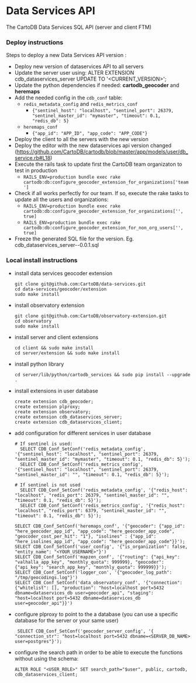# Data Services API
The CartoDB Data Services SQL API (server and client FTM)

### Deploy instructions
Steps to deploy a new Data Services API version :

- Deploy new version of dataservices API to all servers
- Update the server user using: ALTER EXTENSION cdb_dataservices_server UPDATE TO '<CURRENT_VERSION>';
- Update the python dependencies if needed: **cartodb_geocoder** and **heremaps**
- Add the needed config in the `cdb_conf` table:
  - `redis_metadata_config` and `redis_metrics_conf`
    - `{"sentinel_host": "localhost", "sentinel_port": 26379, "sentinel_master_id": "mymaster", "timeout": 0.1, "redis_db": 5}`
  - `heremaps_conf`
    - `{"app_id": "APP_ID", "app_code": "APP_CODE"}`
- Deploy the client to all the servers with the new version
- Deploy the editor with the new dataservices api version changed (https://github.com/CartoDB/cartodb/blob/master/app/models/user/db_service.rb#L18)
- Execute the rails task to update first the CartoDB team organizaton to test in production
  - `RAILS_ENV=production bundle exec rake cartodb:db:configure_geocoder_extension_for_organizations['team']`
- Check if all works perfectly for our team. If so, execute the rake tasks to update all the users and organizations:
  - `RAILS_ENV=production bundle exec rake cartodb:db:configure_geocoder_extension_for_organizations['', true]`
  - `RAILS_ENV=production bundle exec rake cartodb:db:configure_geocoder_extension_for_non_org_users['', true]`
- Freeze the generated SQL file for the version. Eg. cdb_dataservices_server--0.0.1.sql

### Local install instructions

- install data services geocoder extension 

    ```
    git clone git@github.com:CartoDB/data-services.git
    cd data-services/geocoder/extension
    sudo make install
    ```
    
- install observatory extension 

    ```
    git clone git@github.com:CartoDB/observatory-extension.git
    cd observatory
    sudo make install
    ```

- install server and client extensions
    
    ```
    cd client && sudo make install
    cd server/extension && sudo make install
    ```

- install python library

    ```
    cd server/lib/python/cartodb_services && sudo pip install --upgrade .
    ```

- install extensions in user database

    ```
    create extension cdb_geocoder;
    create extension plproxy;
    create extension observatory;
    create extension cdb_dataservices_server;
    create extension cdb_dataservices_client;
    ```

- add configuration for different services in user database


    ```
    # If sentinel is used:
      SELECT CDB_Conf_SetConf('redis_metadata_config', '{"sentinel_host": "localhost", "sentinel_port": 26379, "sentinel_master_id": "mymaster", "timeout": 0.1, "redis_db": 5}');
      SELECT CDB_Conf_SetConf('redis_metrics_config', '{"sentinel_host": "localhost", "sentinel_port": 26379, "sentinel_master_id": "", "timeout": 0.1, "redis_db": 5}');
      
    # If sentinel is not used
      SELECT CDB_Conf_SetConf('redis_metadata_config', '{"redis_host": "localhost", "redis_port": 26379, "sentinel_master_id": "", "timeout": 0.1, "redis_db": 5}');
      SELECT CDB_Conf_SetConf('redis_metrics_config', '{"redis_host": "localhost", "redis_port": 6379, "sentinel_master_id": "", "timeout": 0.1, "redis_db": 5}');
  
    SELECT CDB_Conf_SetConf('heremaps_conf', '{"geocoder": {"app_id": "here_geocoder_app_id", "app_code": "here_geocoder_app_code", "geocoder_cost_per_hit": "1"}, "isolines" : {"app_id": "here_isolines_app_id", "app_code": "here_geocoder_app_code"}}');
    SELECT CDB_Conf_SetConf('user_config', '{"is_organization": false, "entity_name": "<YOUR_USERNAME>"}')
    SELECT CDB_Conf_SetConf('mapzen_conf', '{"routing": {"api_key": "valhalla_app_key", "monthly_quota": 999999}, "geocoder": {"api_key": "search_app_key", "monthly_quota": 999999}}');
    SELECT CDB_Conf_SetConf('logger_con', '{"geocoder_log_path": "/tmp/geocodings.log"}')
    SELECT CDB_Conf_SetConf('data_observatory_conf', '{"connection": {"whitelist": [], "production": "host=localhost port=5432 dbname=dataservices_db user=geocoder_api", "staging": "host=localhost port=5432 dbname=dataservices_db user=geocoder_api"}}')
    ```

- configure plproxy to point to the a database (you can use a specific database for the server or your same user)

    ```
     SELECT CDB_Conf_SetConf('geocoder_server_config', '{ "connection_str": "host=localhost port=5432 dbname=<SERVER_DB_NAME> user=postgres"}');
    ```

- configure the search path in order to be able to execute the functions without using the schema:

    ```
    ALTER ROLE "<USER_ROLE>" SET search_path="$user", public, cartodb, cdb_dataservices_client;
    ```
